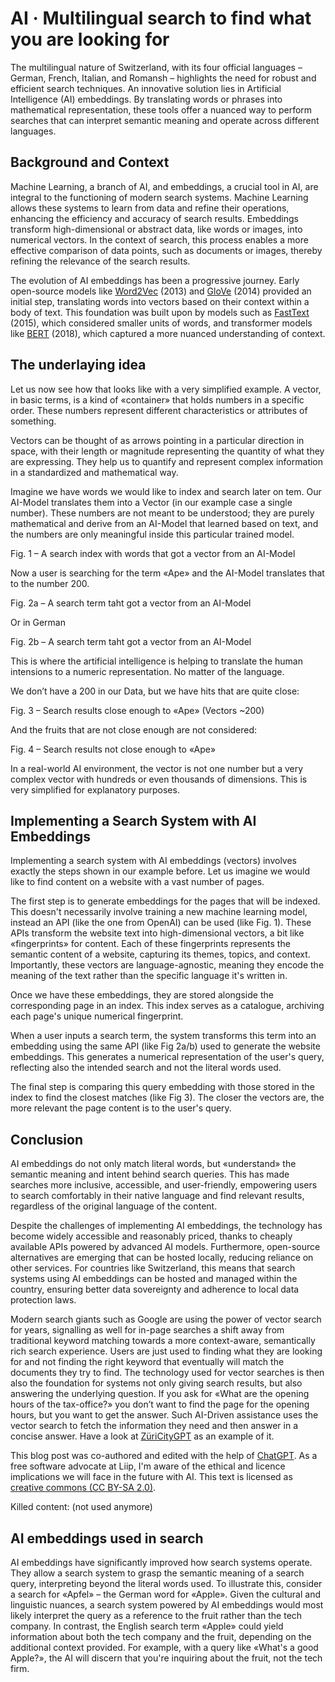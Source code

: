 # AI · Multilingual search to find what you are looking for

The multilingual nature of Switzerland, with its four official languages – German, French, Italian, and Romansh – highlights the need for robust and efficient search techniques. An innovative solution lies in Artificial Intelligence (AI) embeddings. By translating words or phrases into mathematical representation, these tools offer a nuanced way to perform searches that can interpret semantic meaning and operate across different languages.

## Background and Context

Machine Learning, a branch of AI, and embeddings, a crucial tool in AI, are integral to the functioning of modern search systems. Machine Learning allows these systems to learn from data and refine their operations, enhancing the efficiency and accuracy of search results. Embeddings transform high-dimensional or abstract data, like words or images, into numerical vectors. In the context of search, this process enables a more effective comparison of data points, such as documents or images, thereby refining the relevance of the search results.

The evolution of AI embeddings has been a progressive journey. Early open-source models like [Word2Vec](https://en.wikipedia.org/wiki/Word2vec) (2013) and [GloVe](https://en.wikipedia.org/wiki/GloVe) (2014) provided an initial step, translating words into vectors based on their context within a body of text. This foundation was built upon by models such as [FastText](https://fasttext.cc/) (2015), which considered smaller units of words, and transformer models like [BERT](<https://en.wikipedia.org/wiki/BERT_(language_model)>) (2018), which captured a more nuanced understanding of context.

## The underlaying idea

Let us now see how that looks like with a very simplified example. A vector, in basic terms, is a kind of «container» that holds numbers in a specific order. These numbers represent different characteristics or attributes of something.

Vectors can be thought of as arrows pointing in a particular direction in space, with their length or magnitude representing the quantity of what they are expressing. They help us to quantify and represent complex information in a standardized and mathematical way.

Imagine we have words we would like to index and search later on tem. Our AI-Model translates them into a Vector (in our example case a single number). These numbers are not meant to be understood; they are purely mathematical and derive from an AI-Model that learned based on text, and the numbers are only meaningful inside this particular trained model.

Fig. 1 – A search index with words that got a vector from an AI-Model

Now a user is searching for the term «Ape» and the AI-Model translates that to the number 200.

Fig. 2a – A search term taht got a vector from an AI-Model

Or in German

Fig. 2b – A search term taht got a vector from an AI-Model

This is where the artificial intelligence is helping to translate the human intensions to a numeric representation. No matter of the language.

We don’t have a 200 in our Data, but we have hits that are quite close:

Fig. 3 – Search results close enough to «Ape» (Vectors ~200)

And the fruits that are not close enough are not considered:

Fig. 4 – Search results not close enough to «Ape»

In a real-world AI environment, the vector is not one number but a very complex vector with hundreds or even thousands of dimensions. This is very simplified for explanatory purposes.

## Implementing a Search System with AI Embeddings

Implementing a search system with AI embeddings (vectors) involves exactly the steps shown in our example before. Let us imagine we would like to find content on a website with a vast number of pages.

The first step is to generate embeddings for the pages that will be indexed. This doesn't necessarily involve training a new machine learning model, instead an API (like the one from OpenAI) can be used (like Fig. 1). These APIs transform the website text into high-dimensional vectors, a bit like «fingerprints» for content. Each of these fingerprints represents the semantic content of a website, capturing its themes, topics, and context. Importantly, these vectors are language-agnostic, meaning they encode the meaning of the text rather than the specific language it's written in.

Once we have these embeddings, they are stored alongside the corresponding page in an index. This index serves as a catalogue, archiving each page's unique numerical fingerprint.

When a user inputs a search term, the system transforms this term into an embedding using the same API (like Fig 2a/b) used to generate the website embeddings. This generates a numerical representation of the user's query, reflecting also the intended search and not the literal words used.

The final step is comparing this query embedding with those stored in the index to find the closest matches (like Fig 3). The closer the vectors are, the more relevant the page content is to the user's query.

## Conclusion

AI embeddings do not only match literal words, but «understand» the semantic meaning and intent behind search queries. This has made searches more inclusive, accessible, and user-friendly, empowering users to search comfortably in their native language and find relevant results, regardless of the original language of the content.

Despite the challenges of implementing AI embeddings, the technology has become widely accessible and reasonably priced, thanks to cheaply available APIs powered by advanced AI models. Furthermore, open-source alternatives are emerging that can be hosted locally, reducing reliance on other services. For countries like Switzerland, this means that search systems using AI embeddings can be hosted and managed within the country, ensuring better data sovereignty and adherence to local data protection laws.

Modern search giants such as Google are using the power of vector search for years, signalling as well for in-page searches a shift away from traditional keyword matching towards a more context-aware, semantically rich search experience. Users are just used to finding what they are looking for and not finding the right keyword that eventually will match the documents they try to find. The technology used for vector searches is then also the foundation for systems not only giving search results, but also answering the underlying question. If you ask for «What are the opening hours of the tax-office?» you don’t want to find the page for the opening hours, but you want to get the answer. Such AI-Driven assistance uses the vector search to fetch the information they need and then answer in a concise answer. Have a look at [ZüriCityGPT](https://www.liip.ch/en/blog/ask-zuricitygpt-anything-about-the-government-of-the-city-of-zurich) as an example of it.

This blog post was co-authored and edited with the help of [ChatGPT](https://openai.com/blog/chatgpt). As a free software advocate at Liip, I'm aware of the ethical and licence implications we will face in the future with AI. This text is licensed as [creative commons (CC BY-SA 2.0)](https://creativecommons.org/licenses/by-sa/2.0/).

Killed content: (not used anymore)

## AI embeddings used in search

AI embeddings have significantly improved how search systems operate. They allow a search system to grasp the semantic meaning of a search query, interpreting beyond the literal words used. To illustrate this, consider a search for «Apfel» – the German word for «Apple». Given the cultural and linguistic nuances, a search system powered by AI embeddings would most likely interpret the query as a reference to the fruit rather than the tech company. In contrast, the English search term «Apple» could yield information about both the tech company and the fruit, depending on the additional context provided. For example, with a query like «What's a good Apple?», the AI will discern that you're inquiring about the fruit, not the tech firm.
